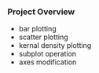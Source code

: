 ### Project Overview

 - bar plotting
- scatter plotting
- kernal density plotting
- subplot operation
- axes modification


